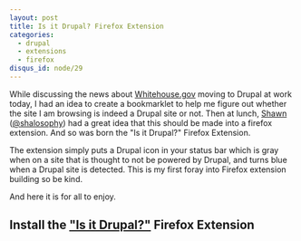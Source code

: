 ```yaml
---
layout: post
title: Is it Drupal? Firefox Extension
categories:
  - drupal
  - extensions
  - firefox
disqus_id: node/29
---
```


While discussing the news about <a href="http://whitehouse.gov">Whitehouse.gov</a> moving to Drupal at work today, I had an idea to create a bookmarklet to help me figure out whether the site I am browsing is indeed a Drupal site or not. Then at lunch, <a href="http://shalosophy.com/">Shawn </a>(<a href="http://twitter.com/shalosophy">@shalosophy</a>) had a great idea that this should be made into a firefox extension. And so was born the "Is it Drupal?" Firefox Extension.

The extension simply puts a Drupal icon in your status bar which is gray when on a site that is thought to not be powered by Drupal, and turns blue when a Drupal site is detected. This is my first foray into Firefox extension building so be kind.

And here it is for all to enjoy.

## Install the <a title="Install the &quot;Is it Drupal?&quot; Firefox extension" href="/files/isitdrupal.xpi">"Is it Drupal?"</a> Firefox Extension